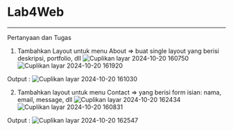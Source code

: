# Lab4Web

-----
Pertanyaan dan Tugas

1. Tambahkan Layout untuk menu About => buat single layout yang berisi deskripsi, portfolio, dll
![Cuplikan layar 2024-10-20 160750](https://github.com/user-attachments/assets/8f5fb89d-4f23-4c04-9039-c8be0e4f2f74)
![Cuplikan layar 2024-10-20 161920](https://github.com/user-attachments/assets/629a37b1-ccdb-416e-bd99-302eabc212a9)

Output :
![Cuplikan layar 2024-10-20 161030](https://github.com/user-attachments/assets/2715163d-e19c-4189-a71e-0fcf4ac1d16a)


2. Tambahkan layout untuk menu Contact => yang berisi form isian: nama, email, message, dll
![Cuplikan layar 2024-10-20 162434](https://github.com/user-attachments/assets/70ad047a-a5d1-42a2-baa8-06bf0b073a72)
![Cuplikan layar 2024-10-20 160831](https://github.com/user-attachments/assets/7220db86-2de2-49d6-b6f9-df80ab33b14b)

Output :
![Cuplikan layar 2024-10-20 162547](https://github.com/user-attachments/assets/7b4fe3be-7a29-4d0b-a635-58e9037942bd)
